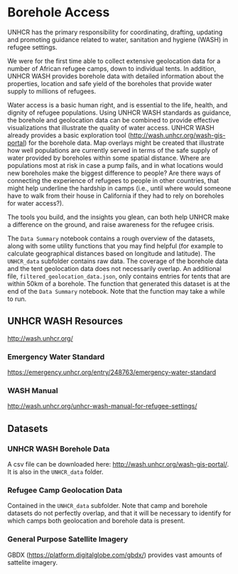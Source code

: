 # Borehole Access

UNHCR has the primary responsibility for coordinating, drafting, updating and promoting guidance related to water, sanitation and hygiene (WASH) in refugee settings.

We were for the first time able to collect extensive geolocation data for a number of African refugee camps, down to individual tents. In addition, UNHCR WASH provides borehole data with detailed information about the properties, location and safe yield of the boreholes that provide water supply to millions of refugees.

Water access is a basic human right, and is essential to the life, health, and dignity of refugee populations. Using UNHCR WASH standards as guidance, the borehole and geolocation data can be combined to provide effective visualizations that illustrate the quality of water access. UNHCR WASH already provides a basic exploration tool (http://wash.unhcr.org/wash-gis-portal) for the borehole data. Map overlays might be created that illustrate how well populations are currently served in terms of the safe supply of water provided by boreholes within some spatial distance. Where are populations most at risk in case a pump fails, and in what locations would new boreholes make the biggest difference to people? Are there ways of connecting the experience of refugees to people in other countries, that might help underline the hardship in camps (i.e., until where would someone have to walk from their house in California if they had to rely on boreholes for water access?). 

The tools you build, and the insights you glean, can both help UNHCR make a difference on the ground, and raise awareness for the refugee crisis.

The `Data Summary` notebook contains a rough overview of the datasets, along with some utility functions that you may find helpful (for example to calculate geographical distances based on longitude and latitude). The `UNHCR_data` subfolder contains raw data. The coverage of the borehole data and the tent geolocation data does not necessarily overlap. An additional file, `filtered_geolocation_data.json`, only contains entries for tents that are within 50km of a borehole. The function that generated this dataset is at the end of the `Data Summary` notebook. Note that the function may take a while to run. 

## UNHCR WASH Resources
http://wash.unhcr.org/

### Emergency Water Standard
https://emergency.unhcr.org/entry/248763/emergency-water-standard

### WASH Manual
http://wash.unhcr.org/unhcr-wash-manual-for-refugee-settings/


## Datasets

### UNHCR WASH Borehole Data
A csv file can be downloaded here: http://wash.unhcr.org/wash-gis-portal/. It is also in the `UNHCR_data` folder.

### Refugee Camp Geolocation Data
Contained in the `UNHCR_data` subfolder. Note that camp and borehole datasets do not perfectly overlap, and that it will be necessary to identify for which camps both geolocation and borehole data is present. 

### General Purpose Satellite Imagery
GBDX (https://platform.digitalglobe.com/gbdx/) provides vast amounts of sattelite imagery.
